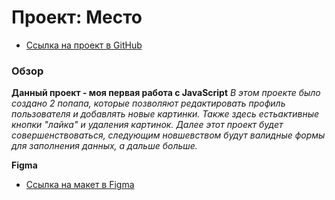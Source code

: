 # Проект: Место
* [Ссылка на проект в GitHub](https://andreymazer.github.io/mesto/index.html)
### Обзор

**Данный проект - моя первая работа с JavaScript**
*В этом проекте было создано 2 попапа, которые позволяют редактировать профиль пользователя и добавлять новые картинки.*
*Также здесь естьактивные кнопки "лайка" и удаления картинок.*
*Далее этот проект будет совершенствоваться, следующим новшевством будут валидные формы для заполнения данных, а дальше больше.*

**Figma**

* [Ссылка на макет в Figma](https://www.figma.com/file/2cn9N9jSkmxD84oJik7xL7/JavaScript.-Sprint-4?node-id=0%3A1&t=4nOtIAqmrdsfGCBS-0)

